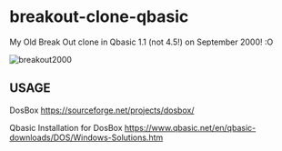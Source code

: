 # breakout-clone-qbasic
My Old Break Out clone in Qbasic 1.1 (not 4.5!) on September 2000! :O


![breakout2000](https://user-images.githubusercontent.com/1652242/47429385-8585ba00-d796-11e8-9822-a2d649bdb9bb.PNG)

## USAGE
DosBox
https://sourceforge.net/projects/dosbox/

Qbasic Installation for DosBox
https://www.qbasic.net/en/qbasic-downloads/DOS/Windows-Solutions.htm

